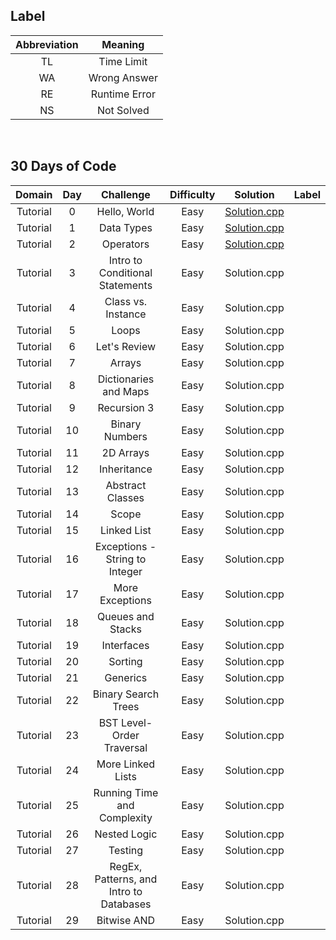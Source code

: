 ## Label ##
|Abbreviation|Meaning|
|:----------:|:-----:|
|TL|Time Limit|
|WA|Wrong Answer|
|RE|Runtime Error|
|NS|Not Solved|

<br/>

## 30 Days of Code ##

|Domain|Day|Challenge|Difficulty|Solution|Label|
|:----:|:-:|:-------:|:--------:|:------:|:---:|
|Tutorial|0|Hello, World|Easy|[Solution.cpp](https://github.com/DaeunSim/coding-practice/blob/master/HackerRank/30%20Days%20of%20Code%20(C%2B%2B)/Day%2000%20Hello%2C%20World/Solution.cpp)|
|Tutorial|1|Data Types|Easy|[Solution.cpp](https://github.com/DaeunSim/coding-practice/blob/master/HackerRank/30%20Days%20of%20Code%20(C%2B%2B)/Day%2001%20Data%20Types/Solution.cpp)|
|Tutorial|2|Operators|Easy|[Solution.cpp](https://github.com/DaeunSim/coding-practice/blob/master/HackerRank/30%20Days%20of%20Code%20(C%2B%2B)/Day%2002%20Operators/Solution.cpp)|
|Tutorial|3|Intro to Conditional Statements|Easy|Solution.cpp|
|Tutorial|4|Class vs. Instance|Easy|Solution.cpp|
|Tutorial|5|Loops|Easy|Solution.cpp|
|Tutorial|6|Let's Review|Easy|Solution.cpp|
|Tutorial|7|Arrays|Easy|Solution.cpp|
|Tutorial|8|Dictionaries and Maps|Easy|Solution.cpp|
|Tutorial|9|Recursion 3|Easy|Solution.cpp|
|Tutorial|10|Binary Numbers|Easy|Solution.cpp|
|Tutorial|11|2D Arrays|Easy|Solution.cpp|
|Tutorial|12|Inheritance|Easy|Solution.cpp|
|Tutorial|13|Abstract Classes|Easy|Solution.cpp|
|Tutorial|14|Scope|Easy|Solution.cpp|
|Tutorial|15|Linked List|Easy|Solution.cpp|
|Tutorial|16|Exceptions - String to Integer|Easy|Solution.cpp|
|Tutorial|17|More Exceptions|Easy|Solution.cpp|
|Tutorial|18|Queues and Stacks|Easy|Solution.cpp|
|Tutorial|19|Interfaces|Easy|Solution.cpp|
|Tutorial|20|Sorting|Easy|Solution.cpp|
|Tutorial|21|Generics|Easy|Solution.cpp|
|Tutorial|22|Binary Search Trees|Easy|Solution.cpp|
|Tutorial|23|BST Level-Order Traversal|Easy|Solution.cpp|
|Tutorial|24|More Linked Lists|Easy|Solution.cpp|
|Tutorial|25|Running Time and Complexity|Easy|Solution.cpp|
|Tutorial|26|Nested Logic|Easy|Solution.cpp|
|Tutorial|27|Testing|Easy|Solution.cpp|
|Tutorial|28|RegEx, Patterns, and Intro to Databases|Easy|Solution.cpp|
|Tutorial|29|Bitwise AND|Easy|Solution.cpp|
